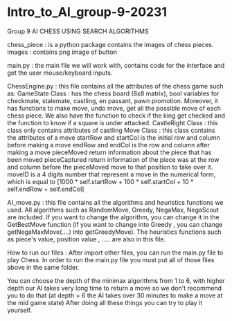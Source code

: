 # Intro_to_AI_group-9-20231

Group 9
AI CHESS USING SEARCH ALGORITHMS


chess_piece : is a python package contains the images of chess pieces.
images : contains png image of button

main.py : the main file we will work with, contains code for the interface and get the user mouse/keyboard inputs. 



ChessEngine.py : this file contains all the attributes of the chess game such as:
GameState Class : has the chess board (8x8 matrix), bool variables for checkmate, stalemate, castling, en passant, pawn promotion. Moreover, it has functions to make move, undo move, get all the possible move of each chess piece. We also have the function to check if the king get checked and the function to know if a square is under attacked.
CastleRight Class : this class only contains attributes of castling
Move Class : this class contains the attributes of a move
startRow and startCol is the initial row and column before making a move
endRow and endCol is the row and column after making a move
pieceMoved return information about the piece that has been moved
pieceCaptured return information of the piece was at the row and column before the pieceMoved move to that position to take over it.
moveID is a 4 digits number that represent a move in the numerical form, which is equal to [1000 * self.startRow + 100 * self.startCol + 10 * self.endRow + self.endCol]

AI_move.py : this file contains all the algorithms and heuristics functions we used. All algorithms such as RandomMove, Greedy, NegaMax, NegaScout are included. If you want to change the algorithm, you can change it in the GetBestMove function (if you want to change into Greedy , you can change getNegaMaxMove(....) into getGreedyMove). The heuristics functions such as piece's value, position value , ..... are also in this file.


How to run our files :
After import other files, you can run the main.py file to play Chess. In order to run the main.py file you must put all of those files above in the same folder.

You can choose the depth of the minimax algorithms from 1 to 6, with higher depth our AI takes very long time to return a move so we don't recommend you to do that (at depth = 6 the AI takes over 30 minutes to make a move at the mid game state)
After doing all these things you can try to play it yourself.
